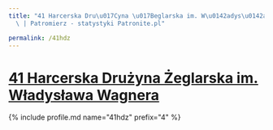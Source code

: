 ```yaml
---
title: "41 Harcerska Dru\u017Cyna \u017Beglarska im. W\u0142adys\u0142awa Wagnera\
  \ | Patromierz - statystyki Patronite.pl"

permalink: /41hdz
---
```


# [41 Harcerska Drużyna Żeglarska im. Władysława Wagnera](https://patronite.pl/41hdz)

{% include profile.md name="41hdz" prefix="4" %}
